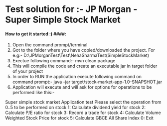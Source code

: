 # Test solution for :- JP Morgan - Super Simple Stock Market

#### How to get it started :) ####:
1. Open the command prompt/terminal
2. Got to the folder where you have copied/downloaded the project. For e.g:- D:\JPMorganTest\Test\NehaSharmaTest(SimpleStockMarket)
3. Exectue following command:-
mvn clean package
4. This will compile the code and create an executable jar in target folder of your project
5. In order to RUN the application execute following command on command prompt:-
java -jar target/stock-market-app-1.0-SNAPSHOT.jar
6. Application will execute and will ask for options for operations to be performed like this:-

Super simple stock market Application test
Please select the operation from 0..5 to be performed on stock
1: Calculate dividend yield for stock
2: Calculate P/E ratio for stock
3: Record a trade for stock
4: Calculate Volume Weighted Stock Price for stock
5: Calculate GBCE All Share Index
0: Exit


